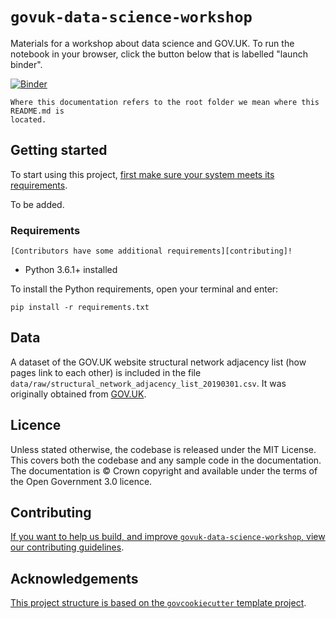 # `govuk-data-science-workshop`

Materials for a workshop about data science and GOV.UK.  To run the notebook in
your browser, click the button below that is labelled "launch binder".

[![Binder](https://mybinder.org/badge_logo.svg)](https://mybinder.org/v2/gh/alphagov/govuk-data-science-workshop/HEAD?filepath=notebooks%2F2021_09_intro_to_Google_Colab_and_using_gov_uk_search_programmatically.ipynb)
```{warning}
Where this documentation refers to the root folder we mean where this README.md is
located.
```

## Getting started

To start using this project, [first make sure your system meets its
requirements](#requirements).

To be added.

### Requirements

```{note} Requirements for contributors
[Contributors have some additional requirements][contributing]!
```

- Python 3.6.1+ installed

To install the Python requirements, open your terminal and enter:

```shell
pip install -r requirements.txt
```

## Data

A dataset of the GOV.UK website structural network adjacency list (how pages
link to each other) is included in the file
`data/raw/structural_network_adjacency_list_20190301.csv`.  It was originally
obtained from
[GOV.UK](https://data.gov.uk/dataset/00f43927-0c93-4f9e-9632-b082fdbb0299/gov-uk-structural-network-adjacency-list).

## Licence

Unless stated otherwise, the codebase is released under the MIT License. This covers
both the codebase and any sample code in the documentation. The documentation is ©
Crown copyright and available under the terms of the Open Government 3.0 licence.

## Contributing

[If you want to help us build, and improve `govuk-data-science-workshop`, view our
contributing guidelines][contributing].

## Acknowledgements

[This project structure is based on the `govcookiecutter` template
project][govcookiecutter].

[contributing]: ./docs/contributor_guide/CONTRIBUTING.md
[govcookiecutter]: https://github.com/best-practice-and-impact/govcookiecutter
[docs-loading-environment-variables]: ./docs/user_guide/loading_environment_variables.md
[docs-loading-environment-variables-secrets]: ./docs/user_guide/loading_environment_variables.md#storing-secrets-and-credentials
